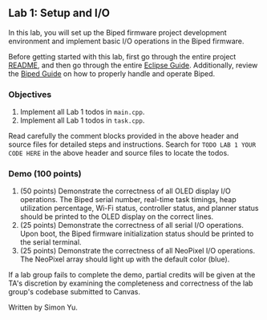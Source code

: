 ## Lab 1: Setup and I/O

In this lab, you will set up the Biped firmware project development environment and implement basic I/O operations in the Biped firmware.

Before getting started with this lab, first go through the entire project [README](../../../../../README.md), and then go through the entire [Eclipse Guide](../../biped-firmware/general/eclipse.md). Additionally, review the [Biped Guide](../../biped-firmware/general/biped.md) on how to properly handle and operate Biped.

### Objectives

1. Implement all Lab 1 todos in `main.cpp`.
2. Implement all Lab 1 todos in `task.cpp`.

Read carefully the comment blocks provided in the above header and source files for detailed steps and instructions. Search for `TODO LAB 1 YOUR CODE HERE` in the above header and source files to locate the todos.

### Demo (100 points)

1. (50 points) Demonstrate the correctness of all OLED display I/O operations. The Biped serial number, real-time task timings, heap utilization percentage, Wi-Fi status, controller status, and planner status should be printed to the OLED display on the correct lines.
2. (25 points) Demonstrate the correctness of all serial I/O operations. Upon boot, the Biped firmware initialization status should be printed to the serial terminal.
3. (25 points) Demonstrate the correctness of all NeoPixel I/O operations. The NeoPixel array should light up with the default color (blue).

If a lab group fails to complete the demo, partial credits will be given at the TA's discretion by examining the completeness and correctness of the lab group's codebase submitted to Canvas.

Written by Simon Yu.
